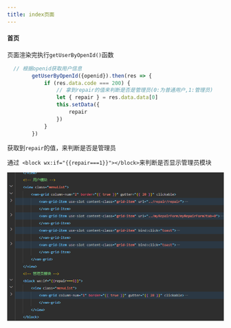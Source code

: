```yaml
---
title: index页面
---
```


#### 首页

页面渲染完执行`getUserByOpenId()`函数

```typescript
  // 根据openid获取用户信息
        getUserByOpenId({openid}).then(res => {
            if (res.data.code === 200) {
                // 拿到repair的值来判断是否是管理员(0:为普通用户,1:管理员)
                let { repair } = res.data.data[0]
                this.setData({
                    repair
                })
            }
        })
```

获取到`repair`的值，来判断是否是管理员

通过` <block wx:if="{{repair===1}}"></block>`来判断是否显示管理员模块

![image-20230524023526175](img/image-20230524023526175.png)